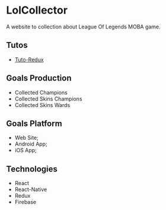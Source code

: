 # LolCollector

A website to collection about League Of Legends MOBA game.

## Tutos

- [Tuto-Redux](https://github.com/happypoulp/redux-tutorial/)

## Goals Production

- Collected Champions
- Collected Skins Champions
- Collected Skins Wards

## Goals Platform

- Web Site;
- Android App;
- iOS App;

## Technologies

- React
- React-Native
- Redux
- Firebase
